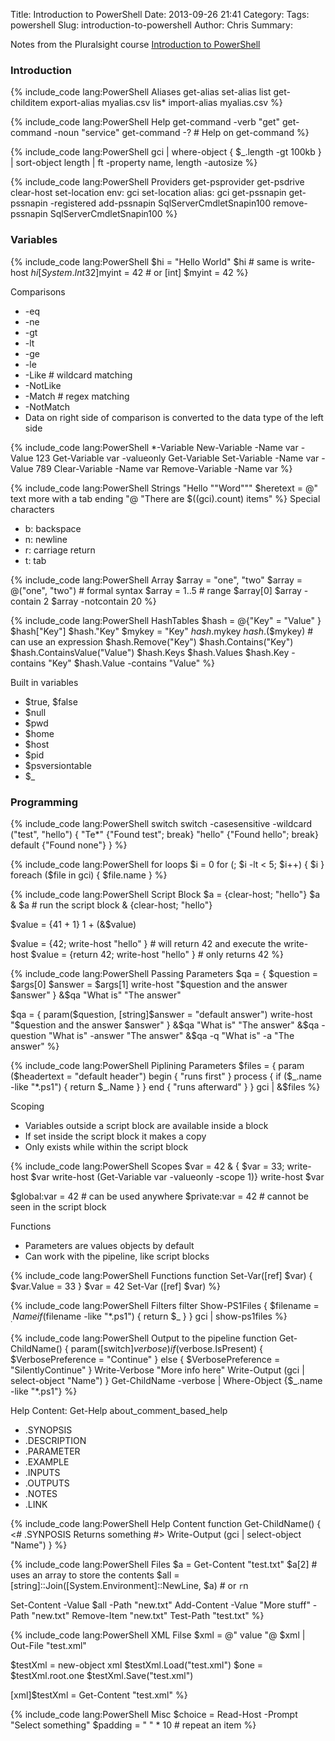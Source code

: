 Title: Introduction to PowerShell
Date: 2013-09-26 21:41
Category: 
Tags: powershell
Slug: introduction-to-powershell
Author: Chris
Summary: 

Notes from the Pluralsight course [Introduction to PowerShell](http://pluralsight.com/training/Courses/TableOfContents/powershell-intro)

### Introduction

{% include_code lang:PowerShell Aliases
get-alias
set-alias list get-childitem
export-alias myalias.csv lis*
import-alias myalias.csv
%}

{% include_code lang:PowerShell Help
get-command -verb "get"
get-command -noun "service"
get-command -? # Help on get-command
%}

{% include_code lang:PowerShell
gci |
  where-object { $_.length -gt 100kb } |
  sort-object length |
  ft -property name, length -autosize
%}

{% include_code lang:PowerShell Providers
get-psprovider
get-psdrive
clear-host
set-location env:
gci
set-location alias:
gci
get-pssnapin
get-pssnapin -registered
add-pssnapin SqlServerCmdletSnapin100
remove-pssnapin SqlServerCmdletSnapin100
%}

### Variables

{% include_code lang:PowerShell
$hi = "Hello World"
$hi # same is write-host $hi
[System.Int32]$myint = 42 # or [int] $myint = 42
%}

Comparisons

- -eq
- -ne
- -gt
- -lt
- -ge
- -le
- -Like # wildcard matching
- -NotLike
- -Match # regex matching
- -NotMatch
- Data on right side of comparison is converted to the data type of the left side

{% include_code lang:PowerShell *-Variable
New-Variable  -Name var -Value 123
Get-Variable var -valueonly
Get-Variable
Set-Variable -Name var -Value 789
Clear-Variable -Name var
Remove-Variable -Name var
%}

{% include_code lang:PowerShell Strings
"Hello ""Word"""
$heretext = @"
text
more
	with a tab
	ending
"@
"There are $((gci).count) items"
%}
Special characters

- b: backspace
- n: newline
- r: carriage return
- t: tab

{% include_code lang:PowerShell Array
$array = "one", "two"
$array = @("one", "two") # formal syntax
$array = 1..5 # range
$array[0]
$array -contain 2
$array -notcontain 20
%}

{% include_code lang:PowerShell HashTables
$hash = @{"Key" = "Value" }
$hash["Key"]
$hash."Key"
$mykey = "Key"
$hash.$mykey
$hash.$($mykey) # can use an expression
$hash.Remove("Key")
$hash.Contains("Key")
$hash.ContainsValue("Value")
$hash.Keys
$hash.Values
$hash.Key -contains "Key"
$hash.Value -contains "Value"
%}

Built in variables

- $true, $false
- $null
- $pwd
- $home
- $host
- $pid
- $psversiontable
- $_

### Programming

{% include_code lang:PowerShell switch
switch -casesensitive -wildcard ("test", "hello")
{
	"Te*" {"Found test"; break}
	"hello" {"Found hello"; break}
	default {"Found none"}
}
%}

{% include_code lang:PowerShell for loops
$i = 0
for (; $i -lt < 5; $i++)
{
	$i
}
foreach ($file in gci)
{
	$file.name
}
%}

{% include_code lang:PowerShell Script Block
$a = {clear-host; "hello"}
$a
& $a # run the script block
& {clear-host; "hello"}

$value = {41 + 1}
1 + (&$value)

$value = {42; write-host "hello" } # will return 42 and execute the write-host
$value = {return 42; write-host "hello" } # only returns 42
%}

{% include_code lang:PowerShell Passing Parameters
$qa = {
	$question = $args[0]
	$answer = $args[1]
	write-host "$question and the answer $answer"
}
&$qa "What is" "The answer"

$qa = {
	param($question, [string]$answer = "default answer")
	write-host "$question and the answer $answer"
}
&$qa "What is" "The answer"
&$qa -question "What is" -answer "The answer"
&$qa -q "What is" -a "The answer"
%}

{% include_code lang:PowerShell Piplining Parameters
$files = 
{
	param ($headertext = "default header")
	begin { "runs first" }
	process {
		if ($_.name -like "*.ps1")
		{ return $_.Name }
	}
	end { "runs afterward" }
}
gci | &$files
%}

Scoping

- Variables outside a script block are available inside a block
- If set inside the script block it makes a copy
- Only exists while within the script block

{% include_code lang:PowerShell Scopes
$var = 42
& { $var = 33;
	write-host $var
	write-host (Get-Variable var -valueonly -scope 1)}
write-host $var

$global:var = 42 # can be used anywhere
$private:var = 42 # cannot be seen in the script block

Functions
- Parameters are values objects by default
- Can work with the pipeline, like script blocks

{% include_code lang:PowerShell Functions
function  Set-Var([ref] $var)
{
	$var.Value = 33
}
$var = 42
Set-Var ([ref] $var)
%}

{% include_code lang:PowerShell Filters
filter Show-PS1Files
{
	$filename = $_.Name
		if ($filename -like "*.ps1")
		{
			return $_
		}
}
gci | show-ps1files
%}

{% include_code lang:PowerShell Output to the pipeline
function Get-ChildName()
{
	param([switch]$verbose)
	if ($verbose.IsPresent)
	{
		$VerbosePreference = "Continue"
	}
	else
	{
		$VerbosePreference = "SilentlyContinue"
	}
	Write-Verbose "More info here"
	Write-Output (gci | select-object "Name")
}
Get-ChildName -verbose | Where-Object {$_.name -like "*.ps1"}
%}

Help Content: Get-Help about_comment_based_help

- .SYNOPSIS
- .DESCRIPTION
- .PARAMETER
- .EXAMPLE
- .INPUTS
- .OUTPUTS
- .NOTES
- .LINK

{% include_code lang:PowerShell Help Content
function Get-ChildName()
{
<#
	.SYNPOSIS
	Returns something
#>
	Write-Output (gci | select-object "Name")
}
%}

{% include_code lang:PowerShell Files
$a = Get-Content "test.txt"
$a[2] # uses an array to store the contents
$all = [string]::Join([System.Environment]::NewLine, $a) # or `r`n

Set-Content -Value $all -Path "new.txt"
Add-Content -Value "More stuff" -Path "new.txt"
Remove-Item "new.txt"
Test-Path "test.txt"
%}

{% include_code lang:PowerShell XML Filse
$xml = @"
<root>
	<one>value</one>
</root>
"@
$xml | Out-File "test.xml"

$testXml = new-object xml
$testXml.Load("test.xml")
$one = $testXml.root.one
$testXml.Save("test.xml")

[xml]$testXml = Get-Content "test.xml"
%}

{% include_code lang:PowerShell Misc
$choice = Read-Host -Prompt "Select something"
$padding = " " * 10 # repeat an item
%}
